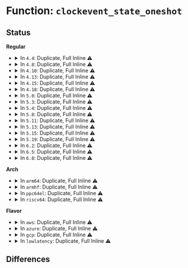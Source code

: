 # Function: <code>clockevent_state_oneshot</code>

## Status
<b>Regular</b>
<ul>
<li>
<details>
<summary>In <code>4.4</code>: Duplicate, Full Inline ⚠️</summary>

**Collision:** Static Duplication

**Inline:** Full

**Transformation:** False

**Instances:**

```
In arch/x86/xen/time.c (0)
Location: include/linux/clockchips.h:149
Inline: True
```
```
In kernel/time/clockevents.c (0)
Location: include/linux/clockchips.h:149
Inline: True
```
```
In kernel/time/tick-common.c (0)
Location: include/linux/clockchips.h:149
Inline: True
```
```
In kernel/time/tick-broadcast.c (0)
Location: include/linux/clockchips.h:149
Inline: True
```
```
In kernel/time/tick-broadcast-hrtimer.c (0)
Location: include/linux/clockchips.h:149
Inline: True
```
```
In drivers/clocksource/i8253.c (0)
Location: include/linux/clockchips.h:149
Inline: True
```
</details>
</li>
<li>
<details>
<summary>In <code>4.8</code>: Duplicate, Full Inline ⚠️</summary>

**Collision:** Static Duplication

**Inline:** Full

**Transformation:** False

**Instances:**

```
In arch/x86/xen/time.c (0)
Location: include/linux/clockchips.h:149
Inline: True
```
```
In kernel/time/clockevents.c (0)
Location: include/linux/clockchips.h:149
Inline: True
```
```
In kernel/time/tick-common.c (0)
Location: include/linux/clockchips.h:149
Inline: True
```
```
In kernel/time/tick-broadcast.c (0)
Location: include/linux/clockchips.h:149
Inline: True
```
```
In kernel/time/tick-broadcast-hrtimer.c (0)
Location: include/linux/clockchips.h:149
Inline: True
```
```
In drivers/clocksource/i8253.c (0)
Location: include/linux/clockchips.h:149
Inline: True
```
</details>
</li>
<li>
<details>
<summary>In <code>4.10</code>: Duplicate, Full Inline ⚠️</summary>

**Collision:** Static Duplication

**Inline:** Full

**Transformation:** False

**Instances:**

```
In arch/x86/xen/time.c (0)
Location: include/linux/clockchips.h:149
Inline: True
```
```
In kernel/time/clockevents.c (0)
Location: include/linux/clockchips.h:149
Inline: True
```
```
In kernel/time/tick-common.c (0)
Location: include/linux/clockchips.h:149
Inline: True
```
```
In kernel/time/tick-broadcast.c (0)
Location: include/linux/clockchips.h:149
Inline: True
```
```
In kernel/time/tick-broadcast-hrtimer.c (0)
Location: include/linux/clockchips.h:149
Inline: True
```
```
In drivers/clocksource/i8253.c (0)
Location: include/linux/clockchips.h:149
Inline: True
```
</details>
</li>
<li>
<details>
<summary>In <code>4.13</code>: Duplicate, Full Inline ⚠️</summary>

**Collision:** Static Duplication

**Inline:** Full

**Transformation:** False

**Instances:**

```
In arch/x86/xen/time.c (0)
Location: include/linux/clockchips.h:149
Inline: True
```
```
In kernel/time/clockevents.c (0)
Location: include/linux/clockchips.h:149
Inline: True
```
```
In kernel/time/tick-common.c (0)
Location: include/linux/clockchips.h:149
Inline: True
```
```
In kernel/time/tick-broadcast.c (0)
Location: include/linux/clockchips.h:149
Inline: True
```
```
In kernel/time/tick-broadcast-hrtimer.c (0)
Location: include/linux/clockchips.h:149
Inline: True
```
```
In drivers/clocksource/i8253.c (0)
Location: include/linux/clockchips.h:149
Inline: True
```
</details>
</li>
<li>
<details>
<summary>In <code>4.15</code>: Duplicate, Full Inline ⚠️</summary>

**Collision:** Static Duplication

**Inline:** Full

**Transformation:** False

**Instances:**

```
In arch/x86/xen/time.c (0)
Location: include/linux/clockchips.h:150
Inline: True
```
```
In kernel/time/clockevents.c (0)
Location: include/linux/clockchips.h:150
Inline: True
```
```
In kernel/time/tick-common.c (0)
Location: include/linux/clockchips.h:150
Inline: True
```
```
In kernel/time/tick-broadcast.c (0)
Location: include/linux/clockchips.h:150
Inline: True
```
```
In kernel/time/tick-broadcast-hrtimer.c (0)
Location: include/linux/clockchips.h:150
Inline: True
```
```
In drivers/clocksource/i8253.c (0)
Location: include/linux/clockchips.h:150
Inline: True
```
</details>
</li>
<li>
<details>
<summary>In <code>4.18</code>: Duplicate, Full Inline ⚠️</summary>

**Collision:** Static Duplication

**Inline:** Full

**Transformation:** False

**Instances:**

```
In arch/x86/xen/time.c (0)
Location: include/linux/clockchips.h:150
Inline: True
```
```
In kernel/time/clockevents.c (0)
Location: include/linux/clockchips.h:150
Inline: True
```
```
In kernel/time/tick-common.c (0)
Location: include/linux/clockchips.h:150
Inline: True
```
```
In kernel/time/tick-broadcast.c (0)
Location: include/linux/clockchips.h:150
Inline: True
```
```
In kernel/time/tick-broadcast-hrtimer.c (0)
Location: include/linux/clockchips.h:150
Inline: True
```
```
In drivers/clocksource/i8253.c (0)
Location: include/linux/clockchips.h:150
Inline: True
```
</details>
</li>
<li>
<details>
<summary>In <code>5.0</code>: Duplicate, Full Inline ⚠️</summary>

**Collision:** Static Duplication

**Inline:** Full

**Transformation:** False

**Instances:**

```
In arch/x86/xen/time.c (0)
Location: include/linux/clockchips.h:150
Inline: True
```
```
In kernel/time/clockevents.c (0)
Location: include/linux/clockchips.h:150
Inline: True
```
```
In kernel/time/tick-common.c (0)
Location: include/linux/clockchips.h:150
Inline: True
```
```
In kernel/time/tick-broadcast.c (0)
Location: include/linux/clockchips.h:150
Inline: True
```
```
In kernel/time/tick-broadcast-hrtimer.c (0)
Location: include/linux/clockchips.h:150
Inline: True
```
```
In drivers/clocksource/i8253.c (0)
Location: include/linux/clockchips.h:150
Inline: True
```
</details>
</li>
<li>
<details>
<summary>In <code>5.3</code>: Duplicate, Full Inline ⚠️</summary>

**Collision:** Static Duplication

**Inline:** Full

**Transformation:** False

**Instances:**

```
In arch/x86/xen/time.c (0)
Location: include/linux/clockchips.h:150
Inline: True
```
```
In kernel/time/clockevents.c (0)
Location: include/linux/clockchips.h:150
Inline: True
```
```
In kernel/time/tick-common.c (0)
Location: include/linux/clockchips.h:150
Inline: True
```
```
In kernel/time/tick-broadcast.c (0)
Location: include/linux/clockchips.h:150
Inline: True
```
```
In kernel/time/tick-broadcast-hrtimer.c (0)
Location: include/linux/clockchips.h:150
Inline: True
```
```
In drivers/clocksource/i8253.c (0)
Location: include/linux/clockchips.h:150
Inline: True
```
</details>
</li>
<li>
<details>
<summary>In <code>5.4</code>: Duplicate, Full Inline ⚠️</summary>

**Collision:** Static Duplication

**Inline:** Full

**Transformation:** False

**Instances:**

```
In arch/x86/xen/time.c (0)
Location: include/linux/clockchips.h:150
Inline: True
```
```
In kernel/time/clockevents.c (0)
Location: include/linux/clockchips.h:150
Inline: True
```
```
In kernel/time/tick-common.c (0)
Location: include/linux/clockchips.h:150
Inline: True
```
```
In kernel/time/tick-broadcast.c (0)
Location: include/linux/clockchips.h:150
Inline: True
```
```
In drivers/clocksource/i8253.c (0)
Location: include/linux/clockchips.h:150
Inline: True
```
</details>
</li>
<li>
<details>
<summary>In <code>5.8</code>: Duplicate, Full Inline ⚠️</summary>

**Collision:** Static Duplication

**Inline:** Full

**Transformation:** False

**Instances:**

```
In arch/x86/xen/time.c (ffffffff81020735)
Location: include/linux/clockchips.h:150
Inline: True
Inline callers:
  - arch/x86/xen/time.c:xen_vcpuop_set_next_event
```
```
In kernel/time/clockevents.c (ffffffff81155a0d)
Location: include/linux/clockchips.h:150
Inline: True
```
```
In kernel/time/tick-common.c (ffffffff81156925)
Location: include/linux/clockchips.h:150
Inline: True
Inline callers:
  - kernel/time/tick-common.c:tick_handle_periodic
```
```
In kernel/time/tick-broadcast.c (ffffffff81157185)
Location: include/linux/clockchips.h:150
Inline: True
Inline callers:
  - kernel/time/tick-broadcast.c:tick_broadcast_set_event
  - kernel/time/tick-broadcast.c:tick_handle_periodic_broadcast
```
```
In drivers/clocksource/i8253.c (ffffffff819c2bc5)
Location: include/linux/clockchips.h:150
Inline: True
```
</details>
</li>
<li>
<details>
<summary>In <code>5.11</code>: Duplicate, Full Inline ⚠️</summary>

**Collision:** Static Duplication

**Inline:** Full

**Transformation:** False

**Instances:**

```
In arch/x86/xen/time.c (ffffffff81021175)
Location: include/linux/clockchips.h:150
Inline: True
Inline callers:
  - arch/x86/xen/time.c:xen_vcpuop_set_next_event
```
```
In kernel/time/clockevents.c (ffffffff81151bad)
Location: include/linux/clockchips.h:150
Inline: True
```
```
In kernel/time/tick-common.c (ffffffff81152a45)
Location: include/linux/clockchips.h:150
Inline: True
Inline callers:
  - kernel/time/tick-common.c:tick_handle_periodic
```
```
In kernel/time/tick-broadcast.c (ffffffff81153255)
Location: include/linux/clockchips.h:150
Inline: True
Inline callers:
  - kernel/time/tick-broadcast.c:tick_broadcast_set_event
  - kernel/time/tick-broadcast.c:tick_handle_periodic_broadcast
```
```
In drivers/clocksource/i8253.c (ffffffff819c2fe5)
Location: include/linux/clockchips.h:150
Inline: True
```
</details>
</li>
<li>
<details>
<summary>In <code>5.13</code>: Duplicate, Full Inline ⚠️</summary>

**Collision:** Static Duplication

**Inline:** Full

**Transformation:** False

**Instances:**

```
In arch/x86/xen/time.c (ffffffff81023515)
Location: include/linux/clockchips.h:150
Inline: True
Inline callers:
  - arch/x86/xen/time.c:xen_vcpuop_set_next_event
```
```
In kernel/time/clockevents.c (ffffffff8115303d)
Location: include/linux/clockchips.h:150
Inline: True
```
```
In kernel/time/tick-common.c (ffffffff81153e85)
Location: include/linux/clockchips.h:150
Inline: True
Inline callers:
  - kernel/time/tick-common.c:tick_handle_periodic
```
```
In kernel/time/tick-broadcast.c (ffffffff81154655)
Location: include/linux/clockchips.h:150
Inline: True
Inline callers:
  - kernel/time/tick-broadcast.c:tick_broadcast_set_event
  - kernel/time/tick-broadcast.c:tick_handle_periodic_broadcast
```
```
In drivers/clocksource/i8253.c (ffffffff819a7425)
Location: include/linux/clockchips.h:150
Inline: True
```
</details>
</li>
<li>
<details>
<summary>In <code>5.15</code>: Duplicate, Full Inline ⚠️</summary>

**Collision:** Static Duplication

**Inline:** Full

**Transformation:** False

**Instances:**

```
In arch/x86/xen/time.c (ffffffff81027717)
Location: include/linux/clockchips.h:150
Inline: True
Inline callers:
  - arch/x86/xen/time.c:xen_vcpuop_set_next_event
  - arch/x86/xen/time.c:xen_timerop_set_next_event
```
```
In kernel/time/clockevents.c (ffffffff811778ce)
Location: include/linux/clockchips.h:150
Inline: True
```
```
In kernel/time/tick-common.c (ffffffff81178575)
Location: include/linux/clockchips.h:150
Inline: True
Inline callers:
  - kernel/time/tick-common.c:tick_handle_periodic
```
```
In kernel/time/tick-broadcast.c (ffffffff81179075)
Location: include/linux/clockchips.h:150
Inline: True
Inline callers:
  - kernel/time/tick-broadcast.c:tick_broadcast_set_event
  - kernel/time/tick-broadcast.c:tick_handle_periodic_broadcast
```
```
In drivers/clocksource/i8253.c (ffffffff81a54915)
Location: include/linux/clockchips.h:150
Inline: True
```
</details>
</li>
<li>
<details>
<summary>In <code>5.19</code>: Duplicate, Full Inline ⚠️</summary>

**Collision:** Static Duplication

**Inline:** Full

**Transformation:** False

**Instances:**

```
In arch/x86/xen/time.c (ffffffff8102ba8b)
Location: include/linux/clockchips.h:150
Inline: True
Inline callers:
  - arch/x86/xen/time.c:xen_vcpuop_set_next_event
  - arch/x86/xen/time.c:xen_timerop_set_next_event
```
```
In kernel/time/clockevents.c (ffffffff811aca53)
Location: include/linux/clockchips.h:150
Inline: True
```
```
In kernel/time/tick-common.c (ffffffff811ad751)
Location: include/linux/clockchips.h:150
Inline: True
Inline callers:
  - kernel/time/tick-common.c:tick_handle_periodic
```
```
In kernel/time/tick-broadcast.c (ffffffff811ae4c5)
Location: include/linux/clockchips.h:150
Inline: True
Inline callers:
  - kernel/time/tick-broadcast.c:tick_broadcast_set_event
  - kernel/time/tick-broadcast.c:tick_handle_periodic_broadcast
```
```
In drivers/clocksource/i8253.c (ffffffff81bc3ff5)
Location: include/linux/clockchips.h:150
Inline: True
```
</details>
</li>
<li>
<details>
<summary>In <code>6.2</code>: Duplicate, Full Inline ⚠️</summary>

**Collision:** Static Duplication

**Inline:** Full

**Transformation:** False

**Instances:**

```
In arch/x86/xen/time.c (ffffffff810327fb)
Location: include/linux/clockchips.h:150
Inline: True
Inline callers:
  - arch/x86/xen/time.c:xen_vcpuop_set_next_event
  - arch/x86/xen/time.c:xen_timerop_set_next_event
```
```
In kernel/time/clockevents.c (ffffffff811ecec3)
Location: include/linux/clockchips.h:150
Inline: True
```
```
In kernel/time/tick-common.c (ffffffff811edd01)
Location: include/linux/clockchips.h:150
Inline: True
Inline callers:
  - kernel/time/tick-common.c:tick_handle_periodic
```
```
In kernel/time/tick-broadcast.c (ffffffff811eec15)
Location: include/linux/clockchips.h:150
Inline: True
Inline callers:
  - kernel/time/tick-broadcast.c:tick_broadcast_set_event
  - kernel/time/tick-broadcast.c:tick_handle_periodic_broadcast
```
```
In drivers/clocksource/i8253.c (ffffffff81d696b5)
Location: include/linux/clockchips.h:150
Inline: True
```
</details>
</li>
<li>
<details>
<summary>In <code>6.5</code>: Duplicate, Full Inline ⚠️</summary>

**Collision:** Static Duplication

**Inline:** Full

**Transformation:** False

**Instances:**

```
In arch/x86/xen/time.c (ffffffff8103279b)
Location: include/linux/clockchips.h:150
Inline: True
Inline callers:
  - arch/x86/xen/time.c:xen_vcpuop_set_next_event
  - arch/x86/xen/time.c:xen_timerop_set_next_event
```
```
In kernel/time/clockevents.c (ffffffff812015fa)
Location: include/linux/clockchips.h:150
Inline: True
```
```
In kernel/time/tick-common.c (ffffffff81202431)
Location: include/linux/clockchips.h:150
Inline: True
Inline callers:
  - kernel/time/tick-common.c:tick_handle_periodic
```
```
In kernel/time/tick-broadcast.c (ffffffff81203b67)
Location: include/linux/clockchips.h:150
Inline: True
Inline callers:
  - kernel/time/tick-broadcast.c:tick_broadcast_setup_oneshot
  - kernel/time/tick-broadcast.c:tick_broadcast_set_event
  - kernel/time/tick-broadcast.c:tick_handle_periodic_broadcast
```
```
In drivers/clocksource/i8253.c (ffffffff81dd4ba5)
Location: include/linux/clockchips.h:150
Inline: True
```
</details>
</li>
<li>
<details>
<summary>In <code>6.8</code>: Duplicate, Full Inline ⚠️</summary>

**Collision:** Static Duplication

**Inline:** Full

**Transformation:** False

**Instances:**

```
In arch/x86/xen/time.c (ffffffff81038a8b)
Location: include/linux/clockchips.h:150
Inline: True
Inline callers:
  - arch/x86/xen/time.c:xen_vcpuop_set_next_event
  - arch/x86/xen/time.c:xen_timerop_set_next_event
```
```
In kernel/time/clockevents.c (ffffffff81217a9a)
Location: include/linux/clockchips.h:150
Inline: True
```
```
In kernel/time/tick-common.c (ffffffff81218921)
Location: include/linux/clockchips.h:150
Inline: True
Inline callers:
  - kernel/time/tick-common.c:tick_handle_periodic
```
```
In kernel/time/tick-broadcast.c (ffffffff8121a127)
Location: include/linux/clockchips.h:150
Inline: True
Inline callers:
  - kernel/time/tick-broadcast.c:tick_broadcast_setup_oneshot
  - kernel/time/tick-broadcast.c:tick_broadcast_set_event
  - kernel/time/tick-broadcast.c:tick_handle_periodic_broadcast
```
```
In drivers/clocksource/i8253.c (ffffffff81e8ccf5)
Location: include/linux/clockchips.h:150
Inline: True
```
</details>
</li>
</ul>
<b>Arch</b>
<ul>
<li>
<details>
<summary>In <code>arm64</code>: Duplicate, Full Inline ⚠️</summary>

**Collision:** Static Duplication

**Inline:** Full

**Transformation:** False

**Instances:**

```
In kernel/time/clockevents.c (0)
Location: include/linux/clockchips.h:150
Inline: True
```
```
In kernel/time/tick-common.c (0)
Location: include/linux/clockchips.h:150
Inline: True
```
```
In kernel/time/tick-broadcast.c (0)
Location: include/linux/clockchips.h:150
Inline: True
```
```
In drivers/clocksource/sh_cmt.c (0)
Location: include/linux/clockchips.h:150
Inline: True
```
```
In drivers/clocksource/sh_tmu.c (0)
Location: include/linux/clockchips.h:150
Inline: True
```
```
In drivers/clocksource/timer-rockchip.c (0)
Location: include/linux/clockchips.h:150
Inline: True
```
```
In drivers/clocksource/timer-sprd.c (0)
Location: include/linux/clockchips.h:150
Inline: True
```
</details>
</li>
<li>
<details>
<summary>In <code>armhf</code>: Duplicate, Full Inline ⚠️</summary>

**Collision:** Static Duplication

**Inline:** Full

**Transformation:** False

**Instances:**

```
In kernel/time/clockevents.c (c03fbb10)
Location: include/linux/clockchips.h:150
Inline: True
```
```
In kernel/time/tick-common.c (c03fc018)
Location: include/linux/clockchips.h:150
Inline: True
Inline callers:
  - kernel/time/tick-common.c:tick_handle_periodic
```
```
In kernel/time/tick-broadcast.c (c03fcc54)
Location: include/linux/clockchips.h:150
Inline: True
Inline callers:
  - kernel/time/tick-broadcast.c:tick_broadcast_set_event
  - kernel/time/tick-broadcast.c:tick_handle_periodic_broadcast
```
```
In drivers/clocksource/sh_cmt.c (c0c44a84)
Location: include/linux/clockchips.h:150
Inline: True
Inline callers:
  - drivers/clocksource/sh_cmt.c:sh_cmt_clock_event_set_state
  - drivers/clocksource/sh_cmt.c:sh_cmt_interrupt
```
```
In drivers/clocksource/renesas-ostm.c (c0c45c44)
Location: include/linux/clockchips.h:150
Inline: True
Inline callers:
  - drivers/clocksource/renesas-ostm.c:ostm_timer_interrupt
  - drivers/clocksource/renesas-ostm.c:ostm_set_periodic
```
```
In drivers/clocksource/sh_tmu.c (c0c463f4)
Location: include/linux/clockchips.h:150
Inline: True
Inline callers:
  - drivers/clocksource/sh_tmu.c:sh_tmu_clock_event_set_state
  - drivers/clocksource/sh_tmu.c:sh_tmu_clock_event_shutdown
  - drivers/clocksource/sh_tmu.c:sh_tmu_interrupt
```
```
In drivers/clocksource/timer-rockchip.c (c0c491dc)
Location: include/linux/clockchips.h:150
Inline: True
Inline callers:
  - drivers/clocksource/timer-rockchip.c:rk_timer_interrupt
```
```
In drivers/clocksource/timer-qcom.c (c0c4a3b0)
Location: include/linux/clockchips.h:150
Inline: True
Inline callers:
  - drivers/clocksource/timer-qcom.c:msm_timer_interrupt
```
```
In drivers/clocksource/arm_global_timer.c (c0c4bad8)
Location: include/linux/clockchips.h:150
Inline: True
```
```
In drivers/clocksource/timer-imx-gpt.c (c0c4bfb4)
Location: include/linux/clockchips.h:150
Inline: True
Inline callers:
  - drivers/clocksource/timer-imx-gpt.c:mxc_set_oneshot
```
</details>
</li>
<li>
<details>
<summary>In <code>ppc64el</code>: Duplicate, Full Inline ⚠️</summary>

**Collision:** Static Duplication

**Inline:** Full

**Transformation:** False

**Instances:**

```
In kernel/time/clockevents.c (0)
Location: include/linux/clockchips.h:150
Inline: True
```
```
In kernel/time/tick-common.c (0)
Location: include/linux/clockchips.h:150
Inline: True
```
```
In kernel/time/tick-broadcast.c (0)
Location: include/linux/clockchips.h:150
Inline: True
```
</details>
</li>
<li>
<details>
<summary>In <code>riscv64</code>: Duplicate, Full Inline ⚠️</summary>

**Collision:** Static Duplication

**Inline:** Full

**Transformation:** False

**Instances:**

```
In kernel/time/clockevents.c (0)
Location: include/linux/clockchips.h:150
Inline: True
```
```
In kernel/time/tick-common.c (0)
Location: include/linux/clockchips.h:150
Inline: True
```
</details>
</li>
</ul>
<b>Flavor</b>
<ul>
<li>
<details>
<summary>In <code>aws</code>: Duplicate, Full Inline ⚠️</summary>

**Collision:** Static Duplication

**Inline:** Full

**Transformation:** False

**Instances:**

```
In arch/x86/xen/time.c (0)
Location: include/linux/clockchips.h:150
Inline: True
```
```
In kernel/time/clockevents.c (0)
Location: include/linux/clockchips.h:150
Inline: True
```
```
In kernel/time/tick-common.c (0)
Location: include/linux/clockchips.h:150
Inline: True
```
```
In kernel/time/tick-broadcast.c (0)
Location: include/linux/clockchips.h:150
Inline: True
```
```
In drivers/clocksource/i8253.c (0)
Location: include/linux/clockchips.h:150
Inline: True
```
</details>
</li>
<li>
<details>
<summary>In <code>azure</code>: Duplicate, Full Inline ⚠️</summary>

**Collision:** Static Duplication

**Inline:** Full

**Transformation:** False

**Instances:**

```
In kernel/time/clockevents.c (0)
Location: include/linux/clockchips.h:150
Inline: True
```
```
In kernel/time/tick-common.c (0)
Location: include/linux/clockchips.h:150
Inline: True
```
```
In kernel/time/tick-broadcast.c (0)
Location: include/linux/clockchips.h:150
Inline: True
```
```
In drivers/clocksource/i8253.c (0)
Location: include/linux/clockchips.h:150
Inline: True
```
</details>
</li>
<li>
<details>
<summary>In <code>gcp</code>: Duplicate, Full Inline ⚠️</summary>

**Collision:** Static Duplication

**Inline:** Full

**Transformation:** False

**Instances:**

```
In arch/x86/xen/time.c (0)
Location: include/linux/clockchips.h:150
Inline: True
```
```
In kernel/time/clockevents.c (0)
Location: include/linux/clockchips.h:150
Inline: True
```
```
In kernel/time/tick-common.c (0)
Location: include/linux/clockchips.h:150
Inline: True
```
```
In kernel/time/tick-broadcast.c (0)
Location: include/linux/clockchips.h:150
Inline: True
```
```
In drivers/clocksource/i8253.c (0)
Location: include/linux/clockchips.h:150
Inline: True
```
</details>
</li>
<li>
<details>
<summary>In <code>lowlatency</code>: Duplicate, Full Inline ⚠️</summary>

**Collision:** Static Duplication

**Inline:** Full

**Transformation:** False

**Instances:**

```
In arch/x86/xen/time.c (0)
Location: include/linux/clockchips.h:150
Inline: True
```
```
In kernel/time/clockevents.c (0)
Location: include/linux/clockchips.h:150
Inline: True
```
```
In kernel/time/tick-common.c (0)
Location: include/linux/clockchips.h:150
Inline: True
```
```
In kernel/time/tick-broadcast.c (0)
Location: include/linux/clockchips.h:150
Inline: True
```
```
In drivers/clocksource/i8253.c (0)
Location: include/linux/clockchips.h:150
Inline: True
```
</details>
</li>
</ul>

## Differences
